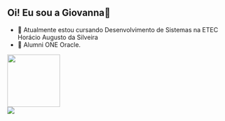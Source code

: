 ## Oi! Eu sou a Giovanna👋

- 🔭 Atualmente estou cursando Desenvolvimento de Sistemas na ETEC Horácio Augusto da Silveira
- 🌱 Alumni ONE Oracle.

<div>
<a href="https://github.com/iasminaraujoc">
<img height="120em" src="https://github-readme-stats.vercel.app/api/top-langs/?username=iasminaraujoc&layout=compact&langs_count=7&theme=dracula"/>
</div>

<div> 
  <a href="www.linkedin.com/in/torresaguiar" target="_blank"><img src="https://img.shields.io/badge/-LinkedIn-%230077B5?style=for-the-badge&logo=linkedin&logoColor=white" target="_blank"></a> 
  
</div>

